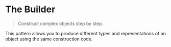 # The Builder

> Construct complex objects step by step.

This pattern allows you to produce different types and
representations of an object using the same construction code.
